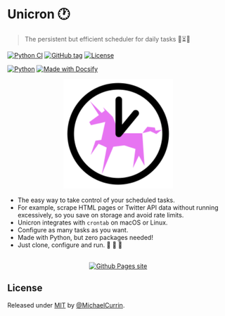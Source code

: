 # Unicron :clock1:
> The persistent but efficient scheduler for daily tasks :repeat_one::hourglass_flowing_sand::unicorn:

[![Python CI](https://github.com/MichaelCurrin/unicron/workflows/Python%20CI/badge.svg)](https://github.com/MichaelCurrin/unicron/actions?query=workflow:"Python+CI" "GitHub Actions workflow")
[![GitHub tag](https://img.shields.io/github/tag/MichaelCurrin/unicron)](https://GitHub.com/MichaelCurrin/unicron/tags/)
[![License](https://img.shields.io/badge/License-MIT-blue)](#license)

[![Python](https://img.shields.io/badge/python->=3.6-blue.svg?logo=python&logoColor=white)](https://python.org/)
[![Made with Docsify](https://img.shields.io/badge/docs-docsifyJS-blue)](https://docsify.js.org/)


<div align="center">
    <a href="https://michaelcurrin.github.io/unicron/">
        <img width="250" src="docs/_media/logo.svg" alt="Unicron logo">
    </a>
</div>


- The easy way to take control of your scheduled tasks.
- For example, scrape HTML pages or Twitter API data without running excessively, so you save on storage and avoid rate limits.
- Unicron integrates with `crontab` on macOS or Linux.
- Configure as many tasks as you want.
- Made with Python, but zero packages needed!
- Just clone, configure and run. :snake: :tada: :unicorn:

<br>

<div align="center">
    <a href="https://michaelcurrin.github.io/unicron/">
        <img src="https://img.shields.io/badge/View-Documentation-f967f9?style=for-the-badge" alt="Github Pages site"/>
    </a>
</div>


## License

Released under [MIT](/LICENSE) by [@MichaelCurrin](https://github.com/MichaelCurrin).
